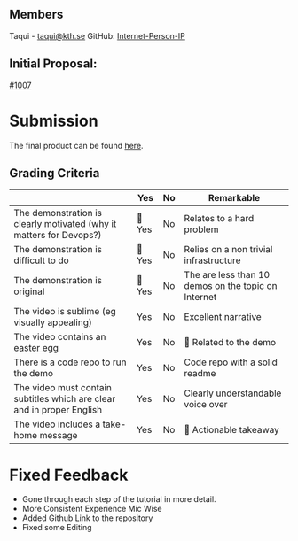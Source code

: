 ## Members

Taqui - taqui@kth.se
GitHub: [Internet-Person-IP](https://github.com/Internet-Person-IP)


## Initial Proposal: 
[#1007](https://github.com/KTH/devops-course/pull/1007)

# Submission

The final product can be found [here](https://www.youtube.com/watch?v=kcBz4cNKqGo).

## Grading Criteria


|                                             | Yes | No | Remarkable |
|-------------------------------------------- | ----|----|-------------|
|The demonstration is clearly motivated (why it matters for Devops?) |  💍 Yes | No | Relates to a hard problem |
|The demonstration is difficult to do | 💍 Yes | No | Relies on a non trivial infrastructure |
|The demonstration is original |  💍 Yes | No | The are less than 10 demos on the topic on Internet |
|The video is sublime (eg visually appealing) | Yes | No | Excellent narrative |
|The video contains an [easter egg](https://github.com/OrkoHunter/python-easter-eggs) | Yes | No | 💍 Related to the demo |
|There is a code repo to run the demo  | Yes | No | Code repo with a solid readme |
|The video must contain subtitles which are clear and in proper English | Yes | No | Clearly understandable voice over |
|The video includes a take-home message | Yes | No | 💍 Actionable takeaway |


# Fixed Feedback

* Gone through each step of the tutorial in more detail.
* More Consistent Experience Mic Wise
* Added Github Link to the repository
* Fixed some Editing